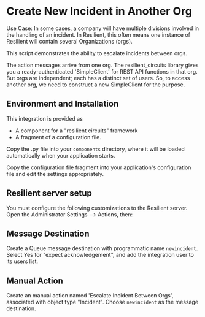 Create New Incident in Another Org
===================================


Use Case: In some cases, a company will have multiple divisions involved
in the handling of an incident. In Resilient, this often means one instance
of Resilient will contain several Organizations (orgs).

This script demonstrates the ability to escalate incidents between orgs.

The action messages arrive from one org.  The resilient_circuits library gives
you a ready-authenticated 'SimpleClient' for REST API functions in that org.
But orgs are independent; each has a distinct set of users.  So, to access
another org, we need to construct a new SimpleClient for the purpose.

## Environment and Installation

This integration is provided as
* A component for a "resilient circuits" framework
* A fragment of a configuration file.

Copy the .py file into your `components` directory, where it will be
loaded automatically when your application starts.

Copy the configuration file fragment into your application's configuration
file and edit the settings appropriately.


## Resilient server setup

You must configure the following customizations to the Resilient server.
Open the Administrator Settings --> Actions, then:


## Message Destination

Create a Queue message destination with programmatic name `newincident`.
Select Yes for "expect acknowledgement", and add the integration user
to its users list.


## Manual Action

Create an manual action named 'Escalate Incident Between Orgs', 
associated with object type "Incident". Choose `newincident` as the message 
destination. 



